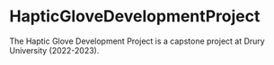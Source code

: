 # HapticGloveDevelopmentProject
The Haptic Glove Development Project is a capstone project at Drury University (2022-2023).
